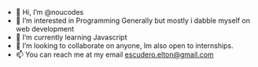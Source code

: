 - 👋 Hi, I’m @noucodes
- 👀 I’m interested in Programming Generally but mostly i dabble myself on web development
- 🌱 I’m currently learning Javascript
- 💞️ I’m looking to collaborate on anyone, Im also open to internships.
- 📫 You can reach me at my email escudero.elton@gmail.com

<!---
noucodes/noucodes is a ✨ special ✨ repository because its `README.md` (this file) appears on your GitHub profile.
You can click the Preview link to take a look at your changes.
--->
